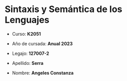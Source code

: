# Sintaxis y Semántica de los Lenguajes

 - Curso: **K2051**

 - Año de cursada: **Anual 2023**

 - Legajo: **127007-2**

 - Apellido: **Serra**

 - Nombre: **Angeles Constanza**

